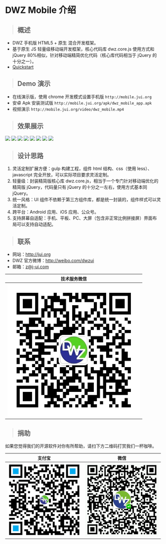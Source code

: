 # DWZ Mobile 介绍

> ## 概述

- DWZ 手机版 HTML5 + 原生 混合开发框架。
- 基于原生 JS 轻量级移动端开发框架，核心代码库 dwz.core.js 使用方式和 jQuery 80%相似，针对移动端精简优化代码（核心库代码相当于 jQuery 的十分之一）。
- [Quickstart](doc/Quickstart.md)

> ## Demo 演示

- 在线演示版，使用 chrome 开发模式设置手机版 `http://mobile.jui.org`
- 安卓 Apk 安装测试版 `http://mobile.jui.org/apk/dwz_mobile_app.apk`
- 视频演示 `http://mobile.jui.org/video/dwz_mobile.mp4`

> ## 效果展示

![](../../_media/h5/ui/1.jpg?height=360)
![](../../_media/h5/widget/form/1.jpg?height=360)
![](../../_media/h5/widget/form/2.jpg?height=360)
![](../../_media/h5/widget/form/3.jpg?height=360)
![](../../_media/h5/widget/form/4.jpg?height=360)
![](../../_media/h5/widget/form/5.jpg?height=360)
![](../../_media/apicloud/dwzBaiduFaceLive/2.jpg?height=360)
![](../../_media/apicloud/dwzBaiduFaceLive/3.jpg?height=360)

<!-- <video height="360" controls preload="none" poster="http://mobile.jui.org/video/dwz_mobile.png">
    <source src="http://mobile.jui.org/video/dwz_mobile.mp4">
</video> -->

> ## 设计思路

1. 灵活定制扩展方便：gulp 构建工程，组件 html 结构、css（使用 less）、javascript 完全开放，可以实际项目要求灵活定制。
2. 轻量级：封装精简版核心库 dwz.core.js，相当于一个专门针对移动端优化的精简版 jQuery，代码量只有 jQuery 的十分之一左右，使用方式基本同 jQuery。
3. 统一风格：UI 组件不依赖于第三方组件库，都是统一封装的，组件样式可以灵活定制。
4. 跨平台：Android 应用、iOS 应用、公众号。
5. 支持屏幕自适配：手机、平板、PC、大屏（包含非正常比例拼接屏）界面布局可以支持自动适配。

> ## 联系

- 网站：http://jui.org
- DWZ 官方微博：http://weibo.com/dwzui
- 邮箱：z@j-ui.com

|               技术服务微信                |
| :---------------------------------------: |
| ![](./_media/readme/wx_zhh.jpg?width=200) |

> ## 捐助

如果您觉得我们的开源软件对你有所帮助，请扫下方二维码打赏我们一杯咖啡。

|                 支付宝                 |                 微信                  |
| :------------------------------------: | :-----------------------------------: |
| ![](./_media/readme/zfb.png?width=200) | ![](./_media/readme/wx.png?width=200) |
